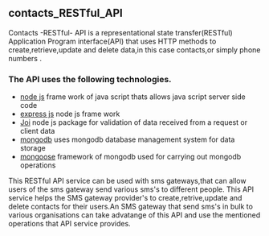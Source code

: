 ## contacts_RESTful_API
Contacts -RESTful- API is a representational state transfer(RESTful) Application Program interface(API) that uses HTTP methods to create,retrieve,update and delete data,in this case contacts,or simply phone numbers .

### The API uses the following technologies.


- [node js](https://nodejs.org/en/) frame work of java script thats allows java script server side code
- [express js](https://expressjs.com/) node js frame work 
- [Joi](https://www.npmjs.com/package/joi) node js package for validation of data received from a request or client data
- [mongodb](https://www.mongodb.com/what-is-mongodb) uses mongodb database management system for data storage
- [mongoose](https://mongoosejs.com/) framework of mongodb used for carrying out mongodb operations

This RESTful API service can be used with sms gateways,that can allow users of the sms gateway send various sms's to different people.
This API service helps the SMS gateway provider's to create,retrive,update and delete contacts for their users.An SMS gateway that send sms's in bulk to various organisations can take advatange of this API and use the mentioned operations that API service provides.
